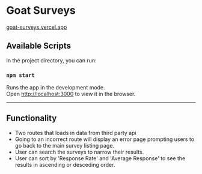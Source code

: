 # Goat Surveys

[goat-surveys.vercel.app](https://goat-surveys.vercel.app)

## Available Scripts

In the project directory, you can run:
### `npm start`

Runs the app in the development mode.\
Open [http://localhost:3000](http://localhost:3000) to view it in the browser.

---

## Functionality

- Two routes that loads in data from third party api
- Going to an incorrect route will display an error page prompting users to go back to the main survey listing page.
- User can search the surveys to narrow their results.
- User can sort by 'Response Rate' and 'Average Response' to see the results in ascending or desceding order. 
